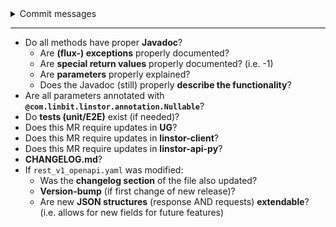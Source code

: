 <details><summary>Commit messages</summary>

```
%{all_commits}
```
</details>

----------

* Do all methods have proper **Javadoc**?
   * Are **(flux-) exceptions** properly documented?
   * Are **special return values** properly documented? (i.e. -1)
   * Are **parameters** properly explained?
   * Does the Javadoc (still) properly **describe the functionality**?
* Are all parameters annotated with **`@com.linbit.linstor.annotation.Nullable`**?
* Do **tests (unit/E2E)** exist (if needed)?
* Does this MR require updates in **UG**?
* Does this MR require updates in **linstor-client**?
* Does this MR require updates in **linstor-api-py**?
* **CHANGELOG.md**?
* If `rest_v1_openapi.yaml` was modified:
  * Was the **changelog section** of the file also updated?
  * **Version-bump** (if first change of new release)?
  * Are new **JSON structures** (response AND requests) **extendable**? (i.e. allows for new fields for future features)

